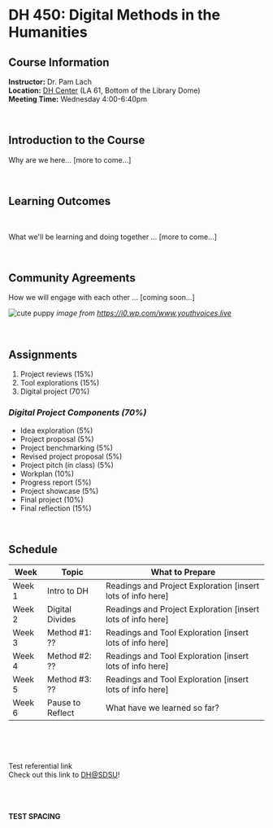 # DH 450: Digital Methods in the Humanities

## Course Information

**Instructor:** Dr. Pam Lach\
**Location:** [DH Center](https://library.sdsu.edu/dh) (LA 61, Bottom of the Library Dome)\
**Meeting Time:** Wednesday 4:00-6:40pm

<br/>

## Introduction to the Course

Why are we here... [more to come...]

<br/>

## Learning Outcomes

<br/>

What we'll be learning and doing together ... [more to come...]

<br/>

## Community Agreements

How we will engage with each other ... [coming soon...]

![cute puppy](https://i0.wp.com/www.youthvoices.live/wp-content/uploads/2018/03/PUPPY.jpg?fit=980%2C490&ssl=1)
*image from https://i0.wp.com/www.youthvoices.live*

<br/>

## Assignments

1. Project reviews (15%)
2. Tool explorations (15%)
3. Digital project (70%)

### *Digital Project Components (70%)*

* Idea exploration (5%)
* Project proposal (5%)
* Project benchmarking (5%)
* Revised project proposal (5%)
* Project pitch (in class) (5%)
* Workplan (10%)
* Progress report (5%)
* Project showcase (5%)
* Final project (10%)
* Final reflection (15%)

<br />


## Schedule ##

| **Week**     | **Topic**   |  **What to Prepare**  |
|--------------|---------------------|---------------------------|
| Week 1  | Intro to DH | Readings and Project Exploration [insert lots of info here] |
| Week 2 |  Digital Divides | Readings and Project Exploration [insert lots of info here] |
| Week 3 | Method #1: ?? | Readings and Tool Exploration [insert lots of info here] |
| Week 4| Method #2: ?? | Readings and Tool Exploration [insert lots of info here] |
| Week 5 | Method #3: ?? | Readings and Tool Exploration [insert lots of info here] |
| Week 6 | Pause to Reflect| What have we learned so far? |

<br/>
<br/>
<br/>


Test referential link\
Check out this link to [DH@SDSU][1]!

[1]:https://dh.sdsu.edu/


\
\
\
**TEST SPACING**

<!--THIS IS A COMMENT: the backlash only works as line break when there is no markdown following it, at least not in VS Code ;-)  Or maybe just certain markdown (like headers and lists?)-->